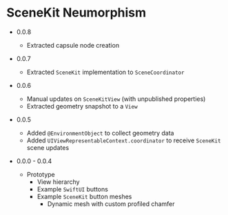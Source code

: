 # SceneKit Neumorphism


* 0.0.8

    + Extracted capsule node creation

* 0.0.7

    + Extracted `SceneKit` implementation to `SceneCoordinator`

* 0.0.6

    + Manual updates on `SceneKitView` (with unpublished properties)
    + Extracted geometry snapshot to a `View`

* 0.0.5

    + Added `@EnvironmentObject` to collect geometry data
    + Added `UIViewRepresentableContext.coordinator` to receive `SceneKit` scene updates  

* 0.0.0 - 0.0.4

    + Prototype
        + View hierarchy
        + Example `SwiftUI` buttons
        + Example `SceneKit` button meshes
            + Dynamic mesh with custom profiled chamfer
